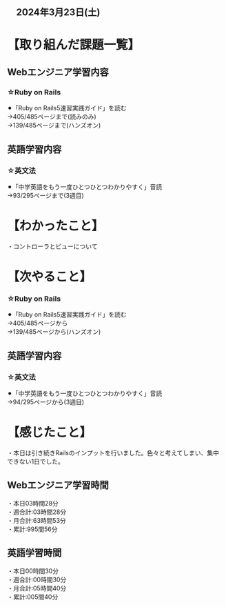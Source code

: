 ## 　2024年3月23日(土)
# 【取り組んだ課題一覧】
## Webエンジニア学習内容
### ☆Ruby on Rails
⚫︎「Ruby on Rails5速習実践ガイド」を読む<br>
→405/485ページまで(読みのみ)<br>
→139/485ページまで(ハンズオン)<br>
## 英語学習内容
### ☆英文法
⚫︎「中学英語をもう一度ひとつひとつわかりやすく」音読<br>
→93/295ページまで(3週目)<br>
# 【わかったこと】
・コントローラとビューについて<br>
# 【次やること】
### ☆Ruby on Rails
⚫︎「Ruby on Rails5速習実践ガイド」を読む<br>
→405/485ページから<br>
→139/485ページから(ハンズオン)<br>
## 英語学習内容
### ☆英文法
⚫︎「中学英語をもう一度ひとつひとつわかりやすく」音読<br>
→94/295ページから(3週目)<br>
# 【感じたこと】
・本日は引き続きRailsのインプットを行いました。色々と考えてしまい、集中できない1日でした。<br>
## Webエンジニア学習時間
・本日03時間28分<br>
・週合計:03時間28分<br>
・月合計:63時間53分<br>
・累計:995間56分<br>
## 英語学習時間
・本日00時間30分<br>
・週合計:00時間30分<br>
・月合計:05時間40分<br>
・累計:005間40分<br>

